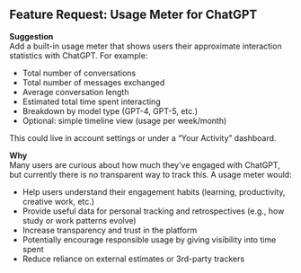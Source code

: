 ## Feature Request: Usage Meter for ChatGPT

**Suggestion**  
Add a built-in usage meter that shows users their approximate interaction statistics with ChatGPT. For example:  
- Total number of conversations  
- Total number of messages exchanged  
- Average conversation length  
- Estimated total time spent interacting  
- Breakdown by model type (GPT-4, GPT-5, etc.)  
- Optional: simple timeline view (usage per week/month)  

This could live in account settings or under a “Your Activity” dashboard.  

**Why**  
Many users are curious about how much they’ve engaged with ChatGPT, but currently there is no transparent way to track this. A usage meter would:  

- Help users understand their engagement habits (learning, productivity, creative work, etc.)  
- Provide useful data for personal tracking and retrospectives (e.g., how study or work patterns evolve)  
- Increase transparency and trust in the platform  
- Potentially encourage responsible usage by giving visibility into time spent  
- Reduce reliance on external estimates or 3rd-party trackers  

